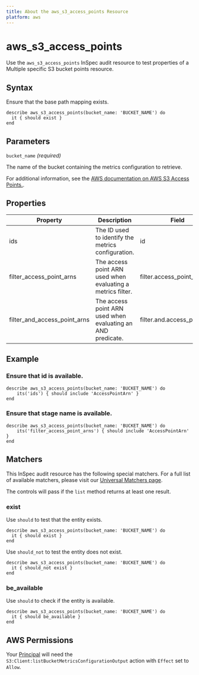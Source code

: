 ```yaml
---
title: About the aws_s3_access_points Resource
platform: aws
---
```


# aws_s3_access_points

Use the `aws_s3_access_points` InSpec audit resource to test properties of a Multiple specific S3 bucket points resource.

## Syntax

Ensure that the base path mapping exists.

    describe aws_s3_access_points(bucket_name: 'BUCKET_NAME') do
      it { should exist }
    end

## Parameters

`bucket_name` _(required)_

The name of the bucket containing the metrics configuration to retrieve.

For additional information, see the [AWS documentation on AWS S3 Access Points.](https://docs.aws.amazon.com/AmazonS3/latest/API/API_GetBucketMetricsConfiguration.html).

## Properties

| Property | Description | Field |
| --- | --- | --- |
| ids | The ID used to identify the metrics configuration. | id |
| filter_access_point_arns | The access point ARN used when evaluating a metrics filter. | filter.access_point_arn |
| filter_and_access_point_arns | The access point ARN used when evaluating an AND predicate. | filter.and.access_point_arn |

## Example

### Ensure that id is available.

    describe aws_s3_access_points(bucket_name: 'BUCKET_NAME') do
        its('ids') { should include 'AccessPointArn' }
    end

### Ensure that stage name is available.

    describe aws_s3_access_points(bucket_name: 'BUCKET_NAME') do
        its('filter_access_point_arns') { should include 'AccessPointArn' }
    end

## Matchers

This InSpec audit resource has the following special matchers. For a full list of available matchers, please visit our [Universal Matchers page](https://www.inspec.io/docs/reference/matchers/).

The controls will pass if the `list` method returns at least one result.

### exist

Use `should` to test that the entity exists.

    describe aws_s3_access_points(bucket_name: 'BUCKET_NAME') do
      it { should exist }
    end

Use `should_not` to test the entity does not exist.

    describe aws_s3_access_points(bucket_name: 'BUCKET_NAME') do
      it { should_not exist }
    end

### be_available

Use `should` to check if the entity is available.

    describe aws_s3_access_points(bucket_name: 'BUCKET_NAME') do
      it { should be_available }
    end

## AWS Permissions

Your [Principal](https://docs.aws.amazon.com/IAM/latest/UserGuide/intro-structure.html#intro-structure-principal) will need the `S3:Client:listBucketMetricsConfigurationOutput` action with `Effect` set to `Allow`.

